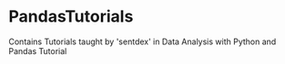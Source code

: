 # PandasTutorials
Contains Tutorials taught by 'sentdex' in Data Analysis with Python and Pandas Tutorial
